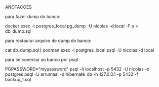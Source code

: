 ANOTACOES

para fazer dump do banco:

docker exec -t postgres_local pg_dump -U nicolas -d local -F p > db_dump.sql

para restaurar arquivo de dump do banco:

cat db_dump.sql | podman exec -i postgres_local psql -U nicolas -d local

para se conectar ao banco por psql

PGPASSWORD="mypassword" psql -h localhost -p 5432 -U nicolas -d postgres
psql -U arrumaai -d hibernate_db -h 127.0.0.1 -p 5432 -f backup_1.sql
